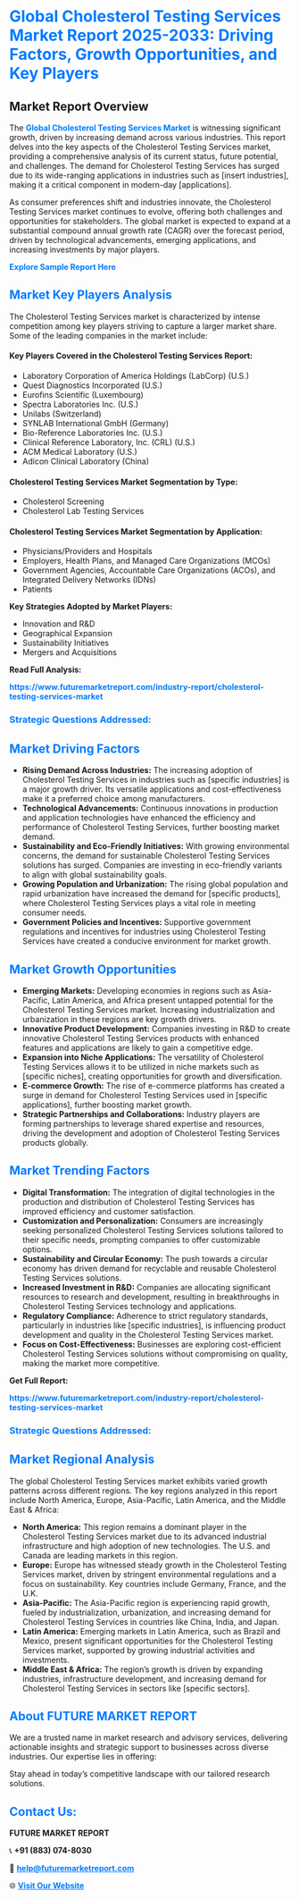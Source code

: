 <h1 style="color: #007BFF;">Global Cholesterol Testing Services Market Report 2025-2033: Driving Factors, Growth Opportunities, and Key Players</h1>

<section id="overview">
<h2>Market Report Overview</h2>
<p>The <a href="https://www.futuremarketreport.com/industry-report/cholesterol-testing-services-market" style="color: #007BFF; text-decoration: none;"><strong>Global Cholesterol Testing Services Market</strong></a> is witnessing significant growth, driven by increasing demand across various industries. This report delves into the key aspects of the Cholesterol Testing Services market, providing a comprehensive analysis of its current status, future potential, and challenges. The demand for Cholesterol Testing Services has surged due to its wide-ranging applications in industries such as [insert industries], making it a critical component in modern-day [applications].</p>
<p>As consumer preferences shift and industries innovate, the Cholesterol Testing Services market continues to evolve, offering both challenges and opportunities for stakeholders. The global market is expected to expand at a substantial compound annual growth rate (CAGR) over the forecast period, driven by technological advancements, emerging applications, and increasing investments by major players.</p>
</section>

<section id="overview">
<p><a href="https://www.futuremarketreport.com/request-sample/reportId=53857" style="color: #007BFF; text-decoration: none;"><strong>Explore Sample Report Here</strong></a></p>
</section>

<section id="key-players">
<h2 style="color: #007BFF;">Market Key Players Analysis</h2>
<p>The Cholesterol Testing Services market is characterized by intense competition among key players striving to capture a larger market share. Some of the leading companies in the market include:</p>
<h4>Key Players Covered in the Cholesterol Testing Services Report:</h4>
<ul><li>Laboratory Corporation of America Holdings (LabCorp) (U.S.)</li><li>Quest Diagnostics Incorporated (U.S.)</li><li>Eurofins Scientific (Luxembourg)</li><li>Spectra Laboratories Inc. (U.S.)</li><li>Unilabs (Switzerland)</li><li>SYNLAB International GmbH (Germany)</li><li>Bio-Reference Laboratories Inc. (U.S.)</li><li>Clinical Reference Laboratory, Inc. (CRL) (U.S.)</li><li>ACM Medical Laboratory (U.S.)</li><li>Adicon Clinical Laboratory (China)</li></ul>
<h4>Cholesterol Testing Services Market Segmentation by Type:</h4>
<ul><li>Cholesterol Screening</li><li>Cholesterol Lab Testing Services</li></ul>

<h4>Cholesterol Testing Services Market Segmentation by Application:</h4>
<ul><li>Physicians/Providers and Hospitals</li><li>Employers, Health Plans, and Managed Care Organizations (MCOs)</li><li>Government Agencies, Accountable Care Organizations (ACOs), and Integrated Delivery Networks (IDNs)</li><li>Patients</li></ul>
<p><strong>Key Strategies Adopted by Market Players:</strong></p>
<ul>
<li>Innovation and R&D</li>
<li>Geographical Expansion</li>
<li>Sustainability Initiatives</li>
<li>Mergers and Acquisitions</li>
</ul>
</section>

<section>
<p><strong>Read Full Analysis: </strong></p><a href="https://www.futuremarketreport.com/industry-report/cholesterol-testing-services-market" style="color: #007BFF; text-decoration: none;"><strong>https://www.futuremarketreport.com/industry-report/cholesterol-testing-services-market</strong></a>
<h3 style="color: #007BFF;">Strategic Questions Addressed:</h3>
</section>

<section id="driving-factors">
<h2 style="color: #007BFF;">Market Driving Factors</h2>
<ul>
<li><strong>Rising Demand Across Industries:</strong> The increasing adoption of Cholesterol Testing Services in industries such as [specific industries] is a major growth driver. Its versatile applications and cost-effectiveness make it a preferred choice among manufacturers.</li>
<li><strong>Technological Advancements:</strong> Continuous innovations in production and application technologies have enhanced the efficiency and performance of Cholesterol Testing Services, further boosting market demand.</li>
<li><strong>Sustainability and Eco-Friendly Initiatives:</strong> With growing environmental concerns, the demand for sustainable Cholesterol Testing Services solutions has surged. Companies are investing in eco-friendly variants to align with global sustainability goals.</li>
<li><strong>Growing Population and Urbanization:</strong> The rising global population and rapid urbanization have increased the demand for [specific products], where Cholesterol Testing Services plays a vital role in meeting consumer needs.</li>
<li><strong>Government Policies and Incentives:</strong> Supportive government regulations and incentives for industries using Cholesterol Testing Services have created a conducive environment for market growth.</li>
</ul>
</section>

<section id="growth-opportunities">
<h2 style="color: #007BFF;">Market Growth Opportunities</h2>
<ul>
<li><strong>Emerging Markets:</strong> Developing economies in regions such as Asia-Pacific, Latin America, and Africa present untapped potential for the Cholesterol Testing Services market. Increasing industrialization and urbanization in these regions are key growth drivers.</li>
<li><strong>Innovative Product Development:</strong> Companies investing in R&D to create innovative Cholesterol Testing Services products with enhanced features and applications are likely to gain a competitive edge.</li>
<li><strong>Expansion into Niche Applications:</strong> The versatility of Cholesterol Testing Services allows it to be utilized in niche markets such as [specific niches], creating opportunities for growth and diversification.</li>
<li><strong>E-commerce Growth:</strong> The rise of e-commerce platforms has created a surge in demand for Cholesterol Testing Services used in [specific applications], further boosting market growth.</li>
<li><strong>Strategic Partnerships and Collaborations:</strong> Industry players are forming partnerships to leverage shared expertise and resources, driving the development and adoption of Cholesterol Testing Services products globally.</li>
</ul>
</section>

<section id="trending-factors">
<h2 style="color: #007BFF;">Market Trending Factors</h2>
<ul>
<li><strong>Digital Transformation:</strong> The integration of digital technologies in the production and distribution of Cholesterol Testing Services has improved efficiency and customer satisfaction.</li>
<li><strong>Customization and Personalization:</strong> Consumers are increasingly seeking personalized Cholesterol Testing Services solutions tailored to their specific needs, prompting companies to offer customizable options.</li>
<li><strong>Sustainability and Circular Economy:</strong> The push towards a circular economy has driven demand for recyclable and reusable Cholesterol Testing Services solutions.</li>
<li><strong>Increased Investment in R&D:</strong> Companies are allocating significant resources to research and development, resulting in breakthroughs in Cholesterol Testing Services technology and applications.</li>
<li><strong>Regulatory Compliance:</strong> Adherence to strict regulatory standards, particularly in industries like [specific industries], is influencing product development and quality in the Cholesterol Testing Services market.</li>
<li><strong>Focus on Cost-Effectiveness:</strong> Businesses are exploring cost-efficient Cholesterol Testing Services solutions without compromising on quality, making the market more competitive.</li>
</ul>
</section>

<section>
<p><strong>Get Full Report: </strong></p><a href="https://www.futuremarketreport.com/industry-report/cholesterol-testing-services-market" style="color: #007BFF; text-decoration: none;"><strong>https://www.futuremarketreport.com/industry-report/cholesterol-testing-services-market</strong></a>
<h3 style="color: #007BFF;">Strategic Questions Addressed:</h3>
</section>


<section id="regional-analysis">
<h2 style="color: #007BFF;">Market Regional Analysis</h2>
<p>The global Cholesterol Testing Services market exhibits varied growth patterns across different regions. The key regions analyzed in this report include North America, Europe, Asia-Pacific, Latin America, and the Middle East & Africa:</p>
<ul>
<li><strong>North America:</strong> This region remains a dominant player in the Cholesterol Testing Services market due to its advanced industrial infrastructure and high adoption of new technologies. The U.S. and Canada are leading markets in this region.</li>
<li><strong>Europe:</strong> Europe has witnessed steady growth in the Cholesterol Testing Services market, driven by stringent environmental regulations and a focus on sustainability. Key countries include Germany, France, and the U.K.</li>
<li><strong>Asia-Pacific:</strong> The Asia-Pacific region is experiencing rapid growth, fueled by industrialization, urbanization, and increasing demand for Cholesterol Testing Services in countries like China, India, and Japan.</li>
<li><strong>Latin America:</strong> Emerging markets in Latin America, such as Brazil and Mexico, present significant opportunities for the Cholesterol Testing Services market, supported by growing industrial activities and investments.</li>
<li><strong>Middle East & Africa:</strong> The region’s growth is driven by expanding industries, infrastructure development, and increasing demand for Cholesterol Testing Services in sectors like [specific sectors].</li>
</ul>
</section>

<footer>
<h2 style="color: #007BFF;">About FUTURE MARKET REPORT</h2>
<p>We are a trusted name in market research and advisory services, delivering actionable insights and strategic support to businesses across diverse industries. Our expertise lies in offering:</p>

<p>Stay ahead in today’s competitive landscape with our tailored research solutions.</p>

<h2 style="color: #007BFF;">Contact Us:</h2>
<p><strong>FUTURE MARKET REPORT</strong></p>
<p>📞 <strong>+91 (883) 074-8030</strong></p>
<p>📧 <strong><a href="mailto:help@futuremarketreport.com" style="color: #007BFF;">help@futuremarketreport.com</a></strong></p>
<p>🌐 <strong><a href="https://www.futuremarketreport.com/" style="color: #007BFF;">Visit Our Website</a></strong></p>
</footer>